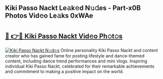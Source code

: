 ## Kiki Passo Nackt Le𝚊k𝚎d N𝚞𝚍es - Part-x0B Photos Vid𝚎o Le𝚊ks 0xWAe

# <h2><a href="http://fb0cmd.evod.top/?m=Kiki+Passo+Nackt">🔗 👉🔴 Kiki Passo Nackt Vid𝚎o Ph𝚘t𝚘s</a></h2>

[![Kiki Passo Nackt N𝚞d𝚎s](https://i.imgur.com/8V9OHl7.gif)](http://fb0cmd.evod.top/?m=Kiki+Passo+Nackt)
Online personality Kiki Passo Nackt and content creator who has gained fame for posting lifestyle and dance-themed content, including dance trend performances and mini vlogs. Inspiring individual Kiki Passo Nackt, celebrated for their remarkable achievements and commitment to making a positive impact on the world. 

